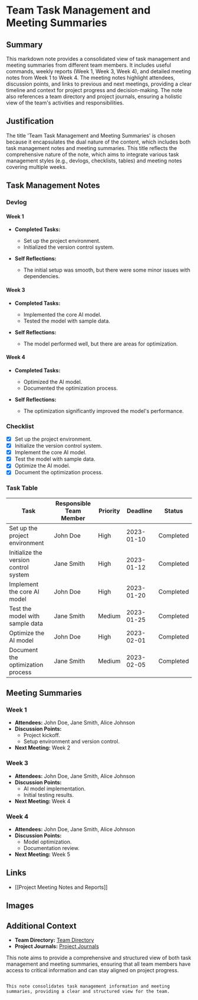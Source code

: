 # Team Task Management and Meeting Summaries

## Summary
This markdown note provides a consolidated view of task management and meeting summaries from different team members. It includes useful commands, weekly reports (Week 1, Week 3, Week 4), and detailed meeting notes from Week 1 to Week 4. The meeting notes highlight attendees, discussion points, and links to previous and next meetings, providing a clear timeline and context for project progress and decision-making. The note also references a team directory and project journals, ensuring a holistic view of the team's activities and responsibilities.

## Justification
The title 'Team Task Management and Meeting Summaries' is chosen because it encapsulates the dual nature of the content, which includes both task management notes and meeting summaries. This title reflects the comprehensive nature of the note, which aims to integrate various task management styles (e.g., devlogs, checklists, tables) and meeting notes covering multiple weeks.

## Task Management Notes

### Devlog
#### Week 1
- **Completed Tasks:**
  - Set up the project environment.
  - Initialized the version control system.

- **Self Reflections:**
  - The initial setup was smooth, but there were some minor issues with dependencies.

#### Week 3
- **Completed Tasks:**
  - Implemented the core AI model.
  - Tested the model with sample data.

- **Self Reflections:**
  - The model performed well, but there are areas for optimization.

#### Week 4
- **Completed Tasks:**
  - Optimized the AI model.
  - Documented the optimization process.

- **Self Reflections:**
  - The optimization significantly improved the model's performance.

### Checklist
- [x] Set up the project environment.
- [x] Initialize the version control system.
- [x] Implement the core AI model.
- [x] Test the model with sample data.
- [x] Optimize the AI model.
- [x] Document the optimization process.

### Task Table
| Task                       | Responsible Team Member | Priority | Deadline   | Status       |
|----------------------------|-------------------------|----------|------------|--------------|
| Set up the project environment | John Doe               | High     | 2023-01-10 | Completed    |
| Initialize the version control system | Jane Smith             | High     | 2023-01-12 | Completed    |
| Implement the core AI model | John Doe               | High     | 2023-01-20 | Completed    |
| Test the model with sample data | Jane Smith             | Medium   | 2023-01-25 | Completed    |
| Optimize the AI model     | John Doe               | High     | 2023-02-01 | Completed    |
| Document the optimization process | Jane Smith             | Medium   | 2023-02-05 | Completed    |

## Meeting Summaries

### Week 1
- **Attendees:** John Doe, Jane Smith, Alice Johnson
- **Discussion Points:**
  - Project kickoff.
  - Setup environment and version control.
- **Next Meeting:** Week 2

### Week 3
- **Attendees:** John Doe, Jane Smith, Alice Johnson
- **Discussion Points:**
  - AI model implementation.
  - Initial testing results.
- **Next Meeting:** Week 4

### Week 4
- **Attendees:** John Doe, Jane Smith, Alice Johnson
- **Discussion Points:**
  - Model optimization.
  - Documentation review.
- **Next Meeting:** Week 5

## Links
- [[Project Meeting Notes and Reports]]

## Images
<!-- Add images if needed -->

## Additional Context
- **Team Directory:** [Team Directory](link_to_team_directory)
- **Project Journals:** [Project Journals](link_to_project_journals)

This note aims to provide a comprehensive and structured view of both task management and meeting summaries, ensuring that all team members have access to critical information and can stay aligned on project progress.
```

This note consolidates task management information and meeting summaries, providing a clear and structured view for the team.